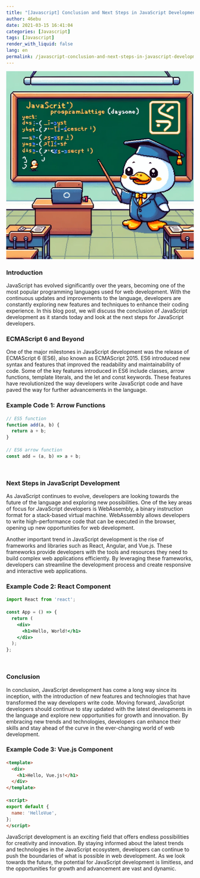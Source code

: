 ```yaml
---
title: "[Javascript] Conclusion and Next Steps in JavaScript Development"
author: 46ebu
date: 2021-03-15 16:41:04 
categories: [Javascript]
tags: [Javascript]
render_with_liquid: false
lang: en
permalink: /javascript-conclusion-and-next-steps-in-javascript-development
---
```


![Intro](/assets/img/post/javascript.png)
### Introduction
JavaScript has evolved significantly over the years, becoming one of the most popular programming languages used for web development. With the continuous updates and improvements to the language, developers are constantly exploring new features and techniques to enhance their coding experience. In this blog post, we will discuss the conclusion of JavaScript development as it stands today and look at the next steps for JavaScript developers.

### ECMAScript 6 and Beyond
One of the major milestones in JavaScript development was the release of ECMAScript 6 (ES6), also known as ECMAScript 2015. ES6 introduced new syntax and features that improved the readability and maintainability of code. Some of the key features introduced in ES6 include classes, arrow functions, template literals, and the let and const keywords. These features have revolutionized the way developers write JavaScript code and have paved the way for further advancements in the language.

### Example Code 1: Arrow Functions
```javascript
// ES5 function
function add(a, b) {
  return a + b;
}

// ES6 arrow function
const add = (a, b) => a + b;
```
<br>

### Next Steps in JavaScript Development
As JavaScript continues to evolve, developers are looking towards the future of the language and exploring new possibilities. One of the key areas of focus for JavaScript developers is WebAssembly, a binary instruction format for a stack-based virtual machine. WebAssembly allows developers to write high-performance code that can be executed in the browser, opening up new opportunities for web development.

Another important trend in JavaScript development is the rise of frameworks and libraries such as React, Angular, and Vue.js. These frameworks provide developers with the tools and resources they need to build complex web applications efficiently. By leveraging these frameworks, developers can streamline the development process and create responsive and interactive web applications.

### Example Code 2: React Component
```jsx
import React from 'react';

const App = () => {
  return (
    <div>
      <h1>Hello, World!</h1>
    </div>
  );
};
```
<br>

### Conclusion
In conclusion, JavaScript development has come a long way since its inception, with the introduction of new features and technologies that have transformed the way developers write code. Moving forward, JavaScript developers should continue to stay updated with the latest developments in the language and explore new opportunities for growth and innovation. By embracing new trends and technologies, developers can enhance their skills and stay ahead of the curve in the ever-changing world of web development.

### Example Code 3: Vue.js Component
```html
<template>
  <div>
    <h1>Hello, Vue.js!</h1>
  </div>
</template>

<script>
export default {
  name: 'HelloVue',
};
</script>
```

JavaScript development is an exciting field that offers endless possibilities for creativity and innovation. By staying informed about the latest trends and technologies in the JavaScript ecosystem, developers can continue to push the boundaries of what is possible in web development. As we look towards the future, the potential for JavaScript development is limitless, and the opportunities for growth and advancement are vast and dynamic.